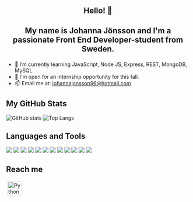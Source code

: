 ## <p align="center"> Hello! 👋 </p>
## <p align="center"> My name is Johanna Jönsson and I'm a passionate Front End Developer-student from Sweden. </p>

<!--
**isola96/isola96** is a ✨ _special_ ✨ repository because its `README.md` (this file) appears on your GitHub profile.

Here are some ideas to get you started:

- 🔭 I’m currently working on ...
- 🌱 I’m currently learning ...
- 👯 I’m looking to collaborate on ...
- 🤔 I’m looking for help with ...
- 💬 Ask me about ...
- 📫 How to reach me: ...
- 😄 Pronouns: ...
- ⚡ Fun fact: ...
-->
- 🌱 I’m currently learning JavaScript, Node JS, Express, REST, MongoDB, MySQL 
- 👯 I'm open for an internship opportunity for this fall. 
- 📫 Email me at: johannajonsson96@hotmail.com

## My GitHub Stats 

![GitHub stats](https://github-readme-stats.vercel.app/api?username=isola96&show_icons=true&theme=omni)
![Top Langs](https://github-readme-stats.vercel.app/api/top-langs/?username=isola96&theme=omni)

## Languages and Tools
<img src="https://img.shields.io/badge/HTML5-E34F26?style=for-the-badge&logo=html5&logoColor=white" /> <img src="https://img.shields.io/badge/CSS3-1572B6?style=for-the-badge&logo=css3&logoColor=white" /> <img src="https://img.shields.io/badge/Bootstrap-563D7C?style=for-the-badge&logo=bootstrap&logoColor=white" /> <img src="https://img.shields.io/badge/JavaScript-323330?style=for-the-badge&logo=javascript&logoColor=F7DF1E" /> <img src="https://img.shields.io/badge/MySQL-005C84?style=for-the-badge&logo=mysql&logoColor=white" /> <img src="https://img.shields.io/badge/Express.js-000000?style=for-the-badge&logo=express&logoColor=white"/> <img src="https://img.shields.io/badge/Node.js-339933?style=for-the-badge&logo=nodedotjs&logoColor=white"/> <img src="https://img.shields.io/badge/Postman-FF6C37?style=for-the-badge&logo=Postman&logoColor=white"/> <img src="https://img.shields.io/badge/Adobe%20Illustrator-FF9A00?style=for-the-badge&logo=adobe%20illustrator&logoColor=white" /> <img src="https://img.shields.io/badge/Adobe%20Photoshop-31A8FF?style=for-the-badge&logo=Adobe%20Photoshop&logoColor=black" /> <img src="https://img.shields.io/badge/Adobe%20XD-470137?style=for-the-badge&logo=Adobe%20XD&logoColor=#FF61F6}" /> <img src="https://img.shields.io/badge/Figma-F24E1E?style=for-the-badge&logo=figma&logoColor=white}" />


## Reach me
<a href="https://www.linkedin.com/in/johanna-j%C3%B6nsson-b69327134/" target="_blank" rel="noopener noreferrer"> <img src="https://upload.wikimedia.org/wikipedia/commons/e/e9/Linkedin_icon.svg" alt="Python" height="40" style="vertical-align:top; margin:4px"></a>


